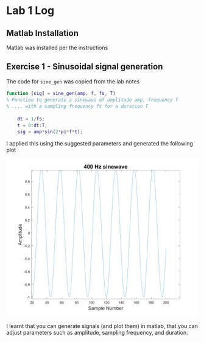 # Lab 1 Log

## Matlab Installation

Matlab was installed per the instructions

## Exercise 1 - Sinusoidal signal generation

The code for `sine_gen` was copied from the lab notes

```matlab
function [sig] = sine_gen(amp, f, fs, T)
% Function to generate a sinewave of amplitude amp, frequency f
% .... with a sampling frequency fs for a duration T

    dt = 1/fs;
    t = 0:dt:T;
    sig = amp*sin(2*pi*f*t);
```

I applied this using the suggested parameters and generated the following plot

![](<media/Exercise 1 Graph.png>)

I learnt that you can generate signals (and plot them) in matlab, that you can adjust parameters such as amplitude, sampling frequency, and duration.

